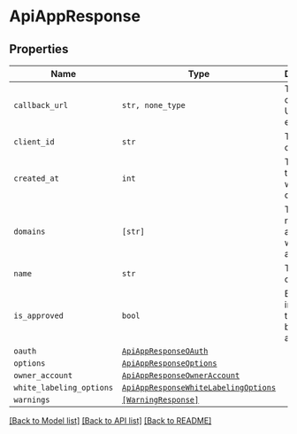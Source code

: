 # ApiAppResponse



## Properties

| Name | Type | Description | Notes |
| ---- | ---- | ----------- | ----- |
| `callback_url` | ```str, none_type``` |  The app&#39;s callback URL (for events)  |  |
| `client_id` | ```str``` |  The app&#39;s client id  |  |
| `created_at` | ```int``` |  The time that the app was created  |  |
| `domains` | ```[str]``` |  The domain name(s) associated with the app  |  |
| `name` | ```str``` |  The name of the app  |  |
| `is_approved` | ```bool``` |  Boolean to indicate if the app has been approved  |  |
| `oauth` | [```ApiAppResponseOAuth```](ApiAppResponseOAuth.md) |    |  |
| `options` | [```ApiAppResponseOptions```](ApiAppResponseOptions.md) |    |  |
| `owner_account` | [```ApiAppResponseOwnerAccount```](ApiAppResponseOwnerAccount.md) |    |  |
| `white_labeling_options` | [```ApiAppResponseWhiteLabelingOptions```](ApiAppResponseWhiteLabelingOptions.md) |    |  |
| `warnings` | [```[WarningResponse]```](WarningResponse.md) |    |  |


[[Back to Model list]](../README.md#documentation-for-models) [[Back to API list]](../README.md#documentation-for-api-endpoints) [[Back to README]](../README.md)



